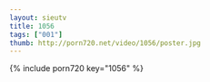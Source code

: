 ```yaml
--- 
layout: sieutv
title: 1056
tags: ["001"]
thumb: http://porn720.net/video/1056/poster.jpg
---
```

{% include porn720 key="1056" %} 
